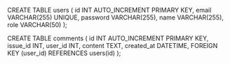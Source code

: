 CREATE TABLE users (
  id INT AUTO_INCREMENT PRIMARY KEY,
  email VARCHAR(255) UNIQUE,
  password VARCHAR(255),
  name VARCHAR(255),
  role VARCHAR(50)
);

CREATE TABLE comments (
  id INT AUTO_INCREMENT PRIMARY KEY,
  issue_id INT,
  user_id INT,
  content TEXT,
  created_at DATETIME,
  FOREIGN KEY (user_id) REFERENCES users(id)
);
